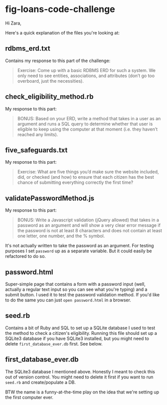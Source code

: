 # fig-loans-code-challenge

Hi Zara,

Here's a quick explanation of the files you're looking at:

## rdbms_erd.txt

Contains my response to this part of the challenge: 

> Exercise: Come up with a basic RDBMS ERD for such a system. We only need to see entities, associations, and attributes (don’t go too overboard, just the necessities).

## check_eligibility_method.rb

My response to this part:

> BONUS: Based on your ERD, write a method that takes in a user as an argument and runs a SQL query to determine whether that user is eligible to keep using the computer at that moment (i.e. they haven’t reached any limits).

## five_safeguards.txt

My response to this part: 

> Exercise: What are five things you’d make sure the website included, did, or checked (and how) to ensure that each citizen has the best chance of submitting everything correctly the first time?

## validatePasswordMethod.js

My response to this part:

> BONUS: Write a Javascript validation (jQuery allowed) that takes in a password as an argument and will show a very clear error message if the password is not at least 8 characters and does not contain at least one letter, one number, and the % symbol.

It's not actually written to take the password as an argument. For testing purposes I set `password` up as a separate variable. But it could easily be refactored to do so.

## password.html

Super-simple page that contains a form with a password input (well, actually a regular text input so you can see what you're typing) and a submit button. I used it to test the password validation method. If you'd like to do the same you can just `open password.html` in a browser.

## seed.rb

Contains a bit of Ruby and SQL to set up a SQLite database I used to test the method to check a citizen's eligibility. Running this file should set up a SQLite3 database if you have SQLite3 installed, but you might need to delete `first_database_ever.db` first. See below.

## first_database_ever.db

The SQLite3 database I mentioned above. Honestly I meant to check this out of version control. You might need to delete it first if you want to run `seed.rb` and create/populate a DB.

BTW the name is a funny-at-the-time play on the idea that we're setting up the first computer ever.

